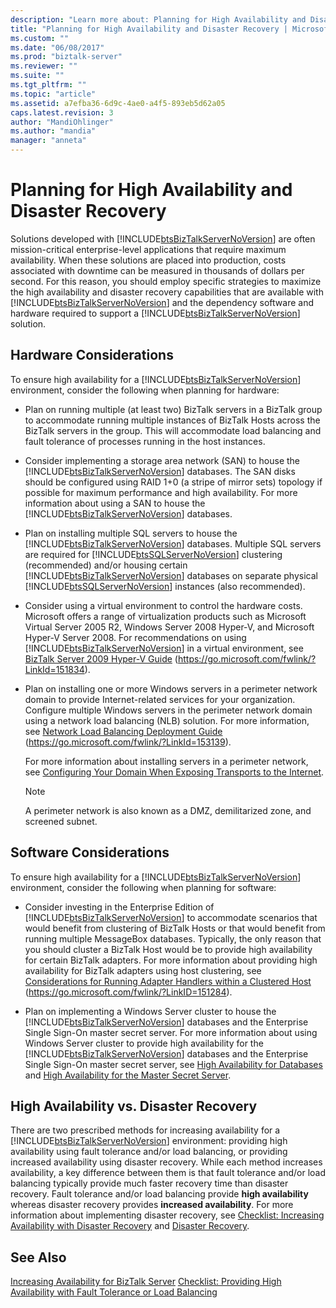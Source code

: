 ```yaml
---
description: "Learn more about: Planning for High Availability and Disaster Recovery"
title: "Planning for High Availability and Disaster Recovery | Microsoft Docs"
ms.custom: ""
ms.date: "06/08/2017"
ms.prod: "biztalk-server"
ms.reviewer: ""
ms.suite: ""
ms.tgt_pltfrm: ""
ms.topic: "article"
ms.assetid: a7efba36-6d9c-4ae0-a4f5-893eb5d62a05
caps.latest.revision: 3
author: "MandiOhlinger"
ms.author: "mandia"
manager: "anneta"
---
```

# Planning for High Availability and Disaster Recovery
Solutions developed with [!INCLUDE[btsBizTalkServerNoVersion](../includes/btsbiztalkservernoversion-md.md)] are often mission-critical enterprise-level applications that require maximum availability. When these solutions are placed into production, costs associated with downtime can be measured in thousands of dollars per second. For this reason, you should employ specific strategies to maximize the high availability and disaster recovery capabilities that are available with [!INCLUDE[btsBizTalkServerNoVersion](../includes/btsbiztalkservernoversion-md.md)] and the dependency software and hardware required to support a [!INCLUDE[btsBizTalkServerNoVersion](../includes/btsbiztalkservernoversion-md.md)] solution.

## Hardware Considerations
 To ensure high availability for a [!INCLUDE[btsBizTalkServerNoVersion](../includes/btsbiztalkservernoversion-md.md)] environment, consider the following when planning for hardware:

- Plan on running multiple (at least two) BizTalk servers in a BizTalk group to accommodate running multiple instances of BizTalk Hosts across the BizTalk servers in the group. This will accommodate load balancing and fault tolerance of processes running in the host instances.

- Consider implementing a storage area network (SAN) to house the [!INCLUDE[btsBizTalkServerNoVersion](../includes/btsbiztalkservernoversion-md.md)] databases. The SAN disks should be configured using RAID 1+0 (a stripe of mirror sets) topology if possible for maximum performance and high availability. For more information about using a SAN to house the [!INCLUDE[btsBizTalkServerNoVersion](../includes/btsbiztalkservernoversion-md.md)] databases.

- Plan on installing multiple SQL servers to house the [!INCLUDE[btsBizTalkServerNoVersion](../includes/btsbiztalkservernoversion-md.md)] databases. Multiple SQL servers are required for [!INCLUDE[btsSQLServerNoVersion](../includes/btssqlservernoversion-md.md)] clustering (recommended) and/or housing certain [!INCLUDE[btsBizTalkServerNoVersion](../includes/btsbiztalkservernoversion-md.md)] databases on separate physical [!INCLUDE[btsSQLServerNoVersion](../includes/btssqlservernoversion-md.md)] instances (also recommended).

- Consider using a virtual environment to control the hardware costs. Microsoft offers a range of virtualization products such as Microsoft Virtual Server 2005 R2, Windows Server 2008 Hyper-V, and Microsoft Hyper-V Server 2008. For recommendations on using [!INCLUDE[btsBizTalkServerNoVersion](../includes/btsbiztalkservernoversion-md.md)] in a virtual environment, see [BizTalk Server 2009 Hyper-V Guide](https://go.microsoft.com/fwlink/?LinkId=151834) (<https://go.microsoft.com/fwlink/?LinkId=151834>).

- Plan on installing one or more Windows servers in a perimeter network domain to provide Internet-related services for your organization. Configure multiple Windows servers in the perimeter network domain using a network load balancing (NLB) solution. For more information, see [Network Load Balancing Deployment Guide](/previous-versions/windows/it-pro/windows-server-2008-R2-and-2008/cc754833(v=ws.10)) (https://go.microsoft.com/fwlink/?LinkId=153139).

   For more information about installing servers in a perimeter network, see [Configuring Your Domain When Exposing Transports to the Internet](../technical-guides/planning-for-sending-and-receiving.md#BKMK_InternetTrans).

  > [!NOTE]
  >  A perimeter network is also known as a DMZ, demilitarized zone, and screened subnet.

## Software Considerations
 To ensure high availability for a [!INCLUDE[btsBizTalkServerNoVersion](../includes/btsbiztalkservernoversion-md.md)] environment, consider the following when planning for software:

- Consider investing in the Enterprise Edition of [!INCLUDE[btsBizTalkServerNoVersion](../includes/btsbiztalkservernoversion-md.md)] to accommodate scenarios that would benefit from clustering of BizTalk Hosts or that would benefit from running multiple MessageBox databases. Typically, the only reason that you should cluster a BizTalk Host would be to provide high availability for certain BizTalk adapters. For more information about providing high availability for BizTalk adapters using host clustering, see [Considerations for Running Adapter Handlers within a Clustered Host](../core/considerations-for-running-adapter-handlers-within-a-clustered-host1.md) (<https://go.microsoft.com/fwlink/?LinkID=151284>).

- Plan on implementing a Windows Server cluster to house the [!INCLUDE[btsBizTalkServerNoVersion](../includes/btsbiztalkservernoversion-md.md)] databases and the Enterprise Single Sign-On master secret server. For more information about using Windows Server cluster to provide high availability for the [!INCLUDE[btsBizTalkServerNoVersion](../includes/btsbiztalkservernoversion-md.md)] databases and the Enterprise Single Sign-On master secret server, see [High Availability for Databases](../technical-guides/high-availability-for-databases.md) and [High Availability for the Master Secret Server](../technical-guides/high-availability-for-the-master-secret-server.md).

## High Availability vs. Disaster Recovery
 There are two prescribed methods for increasing availability for a [!INCLUDE[btsBizTalkServerNoVersion](../includes/btsbiztalkservernoversion-md.md)] environment: providing high availability using fault tolerance and/or load balancing, or providing increased availability using disaster recovery. While each method increases availability, a key difference between them is that fault tolerance and/or load balancing typically provide much faster recovery time than disaster recovery. Fault tolerance and/or load balancing provide **high availability** whereas disaster recovery provides **increased availability**. For more information about implementing disaster recovery, see [Checklist: Increasing Availability with Disaster Recovery](../technical-guides/checklist-increasing-availability-with-disaster-recovery.md) and [Disaster Recovery](../technical-guides/disaster-recovery.md).

## See Also
 [Increasing Availability for BizTalk Server](../technical-guides/increasing-availability-for-biztalk-server.md)
 [Checklist: Providing High Availability with Fault Tolerance or Load Balancing](../technical-guides/checklist-providing-high-availability-with-fault-tolerance-or-load-balancing.md)